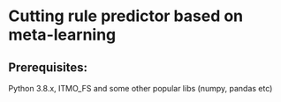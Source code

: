 Cutting rule predictor based on meta-learning
=============================================
## Prerequisites:
Python 3.8.x, ITMO_FS and some other popular libs (numpy, pandas etc)